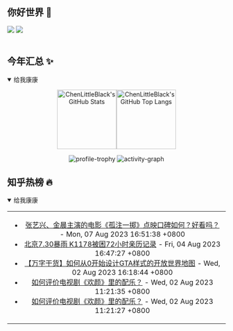 ## 你好世界 👋

[![](https://img.shields.io/badge/@ChenLittleBlack-1a6c81?style=flat&logo=java&logoColor=1a6c81&label=Java&colorA=ffffff)](https://www.java.com/)
[![](https://img.shields.io/badge/@ChenLittleBlack-41b883?style=flat&logo=vuedotjs&logoColor=41b883&label=Vue&colorA=ffffff)](https://cn.vuejs.org/)

<div align="center">

<img alt="" src="https://readme-typing-svg.herokuapp.com?font=Consolas&center=true&vCenter=true&width=800&height=60&lines=The+traveler+often+arrives%2C+and+the+doer+often+succeeds.">
<img width="800"  height="3" alt="" src="https://camo.githubusercontent.com/82291b0fe831bfc6781e07fc5090cbd0a8b912bb8b8d4fec0696c881834f81ac/68747470733a2f2f70726f626f742e6d656469612f394575424971676170492e676966">

</div>


## 今年汇总 ✨

<details open>

<summary>给我康康</summary>

<div align="center">

<img height="137px" alt="ChenLittleBlack's GitHub Stats" src="https://github-readme-stats-roan-delta.vercel.app/api?username=ChenLittleBlack&hide_title=false&hide_border=true&show_icons=true&include_all_commits=true&line_height=21&bg_color=0,EC6C6C,FFD479,FFFC79,73FA79&theme=graywhite&locale=cn" /><img align="" height="137px" alt="ChenLittleBlack's GitHub Top Langs" src="https://github-readme-stats-roan-delta.vercel.app/api/top-langs/?username=ChenLittleBlack&hide_title=false&hide_border=true&layout=compact&bg_color=0,73FA79,73FDFF,D783FF&theme=graywhite&locale=cn" />

<img alt="profile-trophy" src="https://github-profile-trophy.vercel.app/?username=ChenLittleBlack&theme=algolia&column=-1" />

<img alt="activity-graph" src="https://activity-graph.herokuapp.com/graph?username=ChenLittleBlack&theme=github" />

</div>

</details>


## 知乎热榜 🔥

<details open>

<summary>给我康康</summary>

<div align="center">

<table style="height: 300px;">
<tr>
<td align="center" valign="middle">

<!-- START_SECTION:blog -->
* <a href='http://www.zhihu.com/question/615724803/answer/3153335484?utm_campaign=rss&utm_medium=rss&utm_source=rss&utm_content=title' target='_blank'>张艺兴、金晨主演的电影《孤注一掷》点映口碑如何？好看吗？</a> - Mon, 07 Aug 2023 16:51:38 +0800
* <a href='http://zhuanlan.zhihu.com/p/647596639?utm_campaign=rss&utm_medium=rss&utm_source=rss&utm_content=title' target='_blank'>北京7.30暴雨 K1178被困72小时亲历记录</a> - Fri, 04 Aug 2023 16:47:27 +0800
* <a href='http://zhuanlan.zhihu.com/p/645259582?utm_campaign=rss&utm_medium=rss&utm_source=rss&utm_content=title' target='_blank'>【万字干货】如何从0开始设计GTA样式的开放世界地图</a> - Wed, 02 Aug 2023 16:18:44 +0800
* <a href='http://www.zhihu.com/question/614066753/answer/3136312188?utm_campaign=rss&utm_medium=rss&utm_source=rss&utm_content=title' target='_blank'>如何评价电视剧《欢颜》里的配乐？</a> - Wed, 02 Aug 2023 11:21:35 +0800
* <a href='http://www.zhihu.com/question/614066753/answer/3145850292?utm_campaign=rss&utm_medium=rss&utm_source=rss&utm_content=title' target='_blank'>如何评价电视剧《欢颜》里的配乐？</a> - Wed, 02 Aug 2023 11:21:27 +0800
<!-- END_SECTION:blog -->

</td>
</tr>
</table>

</div>
</details>
